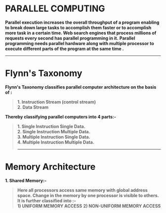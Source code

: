 # PARALLEL COMPUTING
**Parallel execution increases the overall throughput of a program enabling to break down large tasks to accomplish them faster or to accomplish more task in a certain time. Web search engines that process millions of requests every second has parallel programming in it.**
**Parallel programming needs parallel hardware along with multiple processor to execute different parts of the program at the same time .**<hr>
# Flynn's Taxonomy
**Flynn's Taxonomy classifies parallel computer architecture on the basis of :**
> **1. Instruction Stream (control stream)**<br>
> **2. Data Stream** 

**Thereby classifying parallel computers into 4 parts:-**
> **1. Single Instruction Single Data.**<br>
> **2. Single Instruction Multiple Data.**<br>
> **3. Multiple Instruction Single Data.**<br>
> **4. Multiple Instruction Multiple Data.**<hr>
# Memory Architecture
**1. Shared Memory:-**
> **Here all processors access same memory with global address space. Change in the memory by one processor is visible to others. It is further classified into :-**
   <br> **1) UNIFORM MEMORY ACCESS**
        **2) NON-UNIFORM MEMORY ACCESS**<br>       

